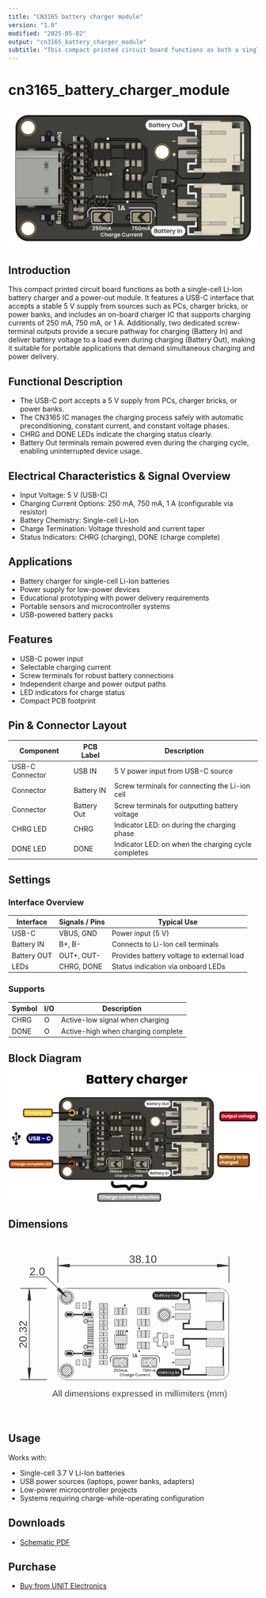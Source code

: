 ```yaml
---
title: "CN3165 battery charger module"
version: "1.0"
modified: "2025-05-02"
output: "cn3165_battery_charger_module"
subtitle: "This compact printed circuit board functions as both a single-cell Li-Ion battery charger and a power-out module"
---
```


<!--
# README_TEMPLATE.md
Este archivo sirve como entrada para generar un PDF técnico estilo datasheet.
Edita las secciones respetando el orden, sin eliminar los encabezados.
-->
 <!-- logo -->

# cn3165_battery_charger_module

![product](./images/product.jpg)

## Introduction

This compact printed circuit board functions as both a single-cell Li-Ion battery charger and a power-out module. It features a USB-C interface that accepts a stable 5 V supply from sources such as PCs, charger bricks, or power banks, and includes an on-board charger IC that supports charging currents of 250 mA, 750 mA, or 1 A. Additionally, two dedicated screw-terminal outputs provide a secure pathway for charging (Battery In) and deliver battery voltage to a load even during charging (Battery Out), making it suitable for portable applications that demand simultaneous charging and power delivery.

## Functional Description

- The USB-C port accepts a 5 V supply from PCs, charger bricks, or power banks.
- The CN3165 IC manages the charging process safely with automatic preconditioning, constant current, and constant voltage phases.
- CHRG and DONE LEDs indicate the charging status clearly.
- Battery Out terminals remain powered even during the charging cycle, enabling uninterrupted device usage.

## Electrical Characteristics & Signal Overview

- Input Voltage: 5 V (USB-C)
- Charging Current Options: 250 mA, 750 mA, 1 A (configurable via resistor)
- Battery Chemistry: Single-cell Li-Ion
- Charge Termination: Voltage threshold and current taper
- Status Indicators: CHRG (charging), DONE (charge complete)

## Applications

- Battery charger for single-cell Li-Ion batteries
- Power supply for low-power devices
- Educational prototyping with power delivery requirements
- Portable sensors and microcontroller systems
- USB-powered battery packs

## Features

- USB-C power input
- Selectable charging current
- Screw terminals for robust battery connections
- Independent charge and power output paths
- LED indicators for charge status
- Compact PCB footprint

## Pin & Connector Layout

| Component         | PCB Label   | Description                                         |
|-------------------|-----------  |---------------------------------------------------  |
| USB-C Connector   | USB IN      | 5 V power input from USB-C source                   |
| Connector         | Battery IN  | Screw terminals for connecting the Li-ion cell      |
| Connector         | Battery Out | Screw terminals for outputting battery voltage      |
| CHRG LED          | CHRG        | Indicator LED: on during the charging phase         |
| DONE LED          | DONE        | Indicator LED: on when the charging cycle completes |

## Settings

### Interface Overview

| Interface  | Signals / Pins            | Typical Use                                         |
|------------|----------------------------|-----------------------------------------------------|
| USB-C      | VBUS, GND                  | Power input (5 V)                                   |
| Battery IN | B+, B-                     | Connects to Li-Ion cell terminals                   |
| Battery OUT| OUT+, OUT-                 | Provides battery voltage to external load           |
| LEDs       | CHRG, DONE                 | Status indication via onboard LEDs                  |

### Supports

| Symbol | I/O   | Description                         |
| ------ | ----- | ----------------------------------- |
| CHRG   | O     | Active-low signal when charging     |
| DONE   | O     | Active-high when charging complete  |

## Block Diagram

![Function Diagram](images/function-diagram.jpg)

## Dimensions

![Dimensions](images/dimensions.png)

## Usage

Works with:

- Single-cell 3.7 V Li-Ion batteries
- USB power sources (laptops, power banks, adapters)
- Low-power microcontroller projects
- Systems requiring charge-while-operating configuration

## Downloads

- [Schematic PDF](docs/schematic.pdf)

## Purchase

- [Buy from UNIT Electronics](https://www.uelectronics.com)
